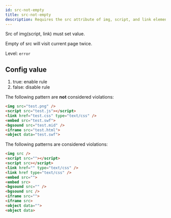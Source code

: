 ```yaml
---
id: src-not-empty
title: src-not-empty
description: Requires the src attribute of img, script, and link elements to have a non-empty value.
---
```


Src of img(script, link) must set value.

Empty of src will visit current page twice.

Level: `error`

## Config value

1. true: enable rule
2. false: disable rule

The following pattern are **not** considered violations:

<!-- prettier-ignore -->
```html
<img src="test.png" />
<script src="test.js"></script>
<link href="test.css" type="text/css" />
<embed src="test.swf">
<bgsound src="test.mid" />
<iframe src="test.html">
<object data="test.swf">
```

The following patterns are considered violations:

<!-- prettier-ignore -->
```html
<img src />
<script src=""></script>
<script src></script>
<link href="" type="text/css" />
<link href type="text/css" />
<embed src="">
<embed src>
<bgsound src="" />
<bgsound src />
<iframe src="">
<iframe src>
<object data="">
<object data>
```
